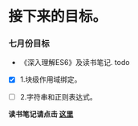 # 接下来的目标。
### 七月份目标
* 《深入理解ES6》及读书笔记. todo
- [x] 1.块级作用域绑定。  
- [ ] 2.字符串和正则表达式。 
 


**读书笔记请点击 [这里](https://github.com/timeTravelCYN/my_todo/issues)**

